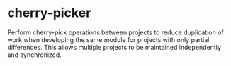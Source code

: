# cherry-picker
Perform cherry-pick operations between projects to reduce duplication of work when developing the same module for projects with only partial differences. This allows multiple projects to be maintained independently and synchronized.
